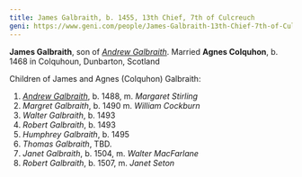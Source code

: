 ```yaml
---
title: James Galbraith, b. 1455, 13th Chief, 7th of Culcreuch
geni: https://www.geni.com/people/James-Galbraith-13th-Chief-7th-of-Culcreuch/6000000033166873646
---
```


**James Galbraith**, son of [*Andrew Galbraith*](galbraith-andrew-1435.md).  Married **Agnes Colquhon**, b. 1468 in Colquhoun, Dunbarton, Scotland

Children of James and Agnes (Colquhon) Galbraith:

1. [*Andrew Galbraith*](galbraith-andrew-1500.md), b. 1488, m. *Margaret Stirling*
3. *Margret Galbraith*, b. 1490 m. *William Cockburn*
4. *Walter Galbraith*, b. 1493
5. *Robert Galbraith*, b. 1493
6. *Humphrey Galbraith*, b. 1495
7. *Thomas Galbraith*, TBD.
8. *Janet Galbraith*, b. 1504, m. *Walter MacFarlane*
9. *Robert Galbraith*, b. 1507, m. *Janet Seton*


